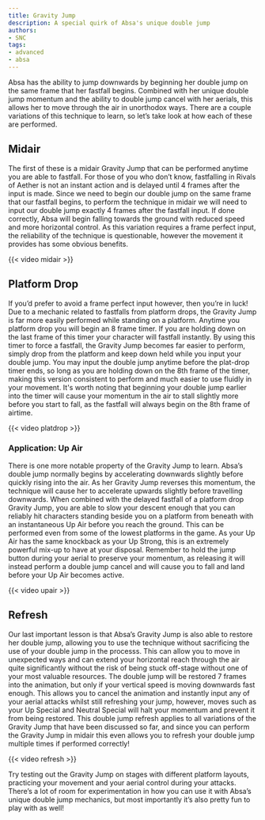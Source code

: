 ```yaml
---
title: Gravity Jump
description: A special quirk of Absa's unique double jump
authors:
- SNC
tags:
- advanced
- absa
---
```


Absa has the ability to jump downwards by beginning her double jump on the same frame that her fastfall begins. Combined with her unique double jump momentum and the ability to double jump cancel with her aerials, this allows her to move through the air in unorthodox ways. There are a couple variations of this technique to learn, so let’s take look at how each of these are performed.

## Midair

The first of these is a midair Gravity Jump that can be performed anytime you are able to fastfall. For those of you who don’t know, fastfalling in Rivals of Aether is not an instant action and is delayed until 4 frames after the input is made. Since we need to begin our double jump on the same frame that our fastfall begins, to perform the technique in midair we will need to input our double jump exactly 4 frames after the fastfall input. If done correctly, Absa will begin falling towards the ground with reduced speed and more horizontal control. As this variation requires a frame perfect input, the reliability of the technique is questionable, however the movement it provides has some obvious benefits.

{{< video midair >}}

## Platform Drop

If you’d prefer to avoid a frame perfect input however, then you’re in luck! Due to a mechanic related to fastfalls from platform drops, the Gravity Jump is far more easily performed while standing on a platform. Anytime you platform drop you will begin an 8 frame timer. If you are holding down on the last frame of this timer your character will fastfall instantly. By using this timer to force a fastfall, the Gravity Jump becomes far easier to perform, simply drop from the platform and keep down held while you input your double jump. You may input the double jump anytime before the plat-drop timer ends, so long as you are holding down on the 8th frame of the timer, making this version consistent to perform and much easier to use fluidly in your movement. It's worth noting that beginning your double jump earlier into the timer will cause your momentum in the air to stall slightly more before you start to fall, as the fastfall will always begin on the 8th frame of airtime.

{{< video platdrop >}}

### Application: Up Air

There is one more notable property of the Gravity Jump to learn. Absa’s double jump normally begins by accelerating downwards slightly before quickly rising into the air. As her Gravity Jump reverses this momentum, the technique will cause her to accelerate upwards slightly before travelling downwards. When combined with the delayed fastfall of a platform drop Gravity Jump, you are able to slow your descent enough that you can reliably hit characters standing beside you on a platform from beneath with an instantaneous Up Air before you reach the ground. This can be performed even from some of the lowest platforms in the game. As your Up Air has the same knockback as your Up Strong, this is an extremely powerful mix-up to have at your disposal. Remember to hold the jump button during your aerial to preserve your momentum, as releasing it will instead perform a double jump cancel and will cause you to fall and land before your Up Air becomes active.

{{< video upair >}}

## Refresh

Our last important lesson is that Absa’s Gravity Jump is also able to restore her double jump, allowing you to use the technique without sacrificing the use of your double jump in the processs. This can allow you to move in unexpected ways and can extend your horizontal reach through the air quite significantly without the risk of being stuck off-stage without one of your most valuable resources. The double jump will be restored 7 frames into the animation, but only if your vertical speed is moving downwards fast enough. This allows you to cancel the animation and instantly input any of your aerial attacks whilst still refreshing your jump, however, moves such as your Up Special and Neutral Special will halt your momentum and prevent it from being restored. This double jump refresh applies to all variations of the Gravity Jump that have been discussed so far, and since you can perform the Gravity Jump in midair this even allows you to refresh your double jump multiple times if performed correctly!

{{< video refresh >}}

Try testing out the Gravity Jump on stages with different platform layouts, practicing your movement and your aerial control during your attacks. There’s a lot of room for experimentation in how you can use it with Absa’s unique double jump mechanics, but most importantly it’s also pretty fun to play with as well!
